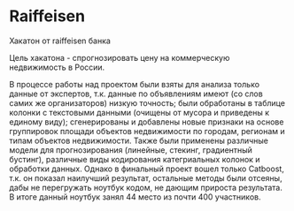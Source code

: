 # Raiffeisen
Хакатон от raiffeisen банка

Цель хакатона - спрогнозировать цену на коммерческую недвижимость в России.

В процессе работы над проектом были взяты для анализа только данные от экспертов, т.к. данные по объявлениям имеют (со слов самих же организаторов) низкую точность;
были обработаны в таблице колонки с текстовыми данными (очищены от мусора и приведены к единому виду); сгенерированы и добавлены новые признаки на основе группировок площади объектов недвижимости по городам, регионам и типам объектов недвижимости. Также были применены различные модели для прогнозирования (линейные, стекинг, градиентный бустинг), различные виды кодирования категриальных колонок и обработки данных. Однако в финальный проект вошел только Catboost, т.к. он показал наилучший результат, остальные методы были отсеяны, дабы не перегружать ноутбук кодом, не дающим прироста результата. В итоге данный ноутбук занял 44 место из почти 400 участников.
